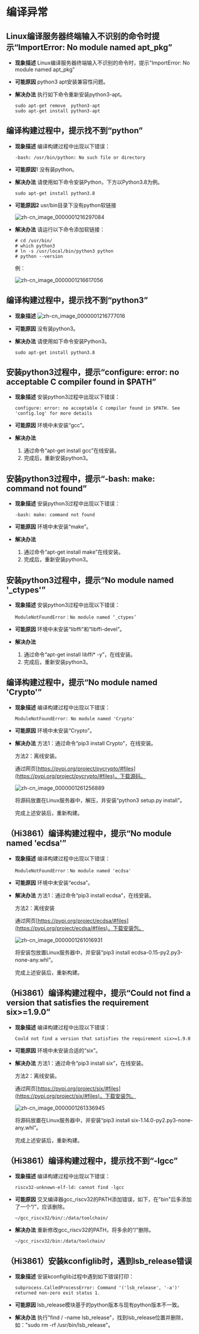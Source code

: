 # 编译异常


## Linux编译服务器终端输入不识别的命令时提示“ImportError: No module named apt_pkg”

- **现象描述**
  Linux编译服务器终端输入不识别的命令时，提示"ImportError: No module named apt_pkg"

- **可能原因**
  python3 apt安装兼容性问题。

- **解决办法**
  执行如下命令重新安装python3-apt。

    
  ```
  sudo apt-get remove  python3-apt
  sudo apt-get install python3-apt
  ```


## 编译构建过程中，提示找不到“python”

- **现象描述**
  编译构建过程中出现以下错误：

    
  ```
  -bash: /usr/bin/python: No such file or directory
  ```

- **可能原因**1
  没有装python。

- **解决办法**
  请使用如下命令安装Python，下方以Python3.8为例。

    
  ```
  sudo apt-get install python3.8
  ```

- **可能原因2**
  usr/bin目录下没有python软链接

  ![zh-cn_image_0000001216297084](figures/zh-cn_image_0000001216297084.png)

- **解决办法**
  请运行以下命令添加软链接：

    
  ```
  # cd /usr/bin/ 
  # which python3
  # ln -s /usr/local/bin/python3 python
  # python --version
  ```

  例：

  ![zh-cn_image_0000001216617056](figures/zh-cn_image_0000001216617056.png)


## 编译构建过程中，提示找不到“python3”

- **现象描述**
  ![zh-cn_image_0000001216777016](figures/zh-cn_image_0000001216777016.png)

- **可能原因**
  没有装python3。

- **解决办法**
  请使用如下命令安装Python3。

    
  ```
  sudo apt-get install python3.8
  ```


## 安装python3过程中，提示“configure: error: no acceptable C compiler found in $PATH”

- **现象描述**
  安装python3过程中出现以下错误：

    
  ```
  configure: error: no acceptable C compiler found in $PATH. See 'config.log' for more details
  ```

- **可能原因**
  环境中未安装“gcc”。

- **解决办法**
  1. 通过命令“apt-get install gcc”在线安装。
  2. 完成后，重新安装python3。


## 安装python3过程中，提示“-bash: make: command not found”

- **现象描述**
  安装python3过程中出现以下错误：

    
  ```
  -bash: make: command not found
  ```

- **可能原因**
  环境中未安装“make”。

- **解决办法**
  1. 通过命令“apt-get install make”在线安装。
  2. 完成后，重新安装python3。


## 安装python3过程中，提示“No module named '_ctypes'”

- **现象描述**
  安装python3过程中出现以下错误：

    
  ```
  ModuleNotFoundError：No module named ‘_ctypes’
  ```

- **可能原因**
  环境中未安装“libffi”和“libffi-devel”。

- **解决办法**
  1. 通过命令“apt-get install libffi\* -y”，在线安装。
  2. 完成后，重新安装python3。


## 编译构建过程中，提示“No module named 'Crypto'”

- **现象描述**
  编译构建过程中出现以下错误：

    
  ```
  ModuleNotFoundError: No module named 'Crypto'
  ```

- **可能原因**
  环境中未安装“Crypto”。

- **解决办法**
  方法1：通过命令“pip3 install Crypto”，在线安装。

  方法2：离线安装。

  通过网页[https://pypi.org/project/pycrypto/#files](https://pypi.org/project/pycrypto/#files)，下载源码。

  ![zh-cn_image_0000001261256889](figures/zh-cn_image_0000001261256889.png)

  将源码放置在Linux服务器中，解压，并安装“python3 setup.py install”。

  完成上述安装后，重新构建。


## （Hi3861）编译构建过程中，提示“No module named 'ecdsa'”

- **现象描述**
  编译构建过程中出现以下错误：

    
  ```
  ModuleNotFoundError：No module named 'ecdsa'
  ```

- **可能原因**
  环境中未安装“ecdsa”。

- **解决办法**
  方法1：通过命令“pip3 install ecdsa”，在线安装。

  方法2：离线安装

  通过网页[https://pypi.org/project/ecdsa/#files](https://pypi.org/project/ecdsa/#files)，下载安装包。

  ![zh-cn_image_0000001261016931](figures/zh-cn_image_0000001261016931.png)

  将安装包放置Linux服务器中，并安装“pip3 install ecdsa-0.15-py2.py3-none-any.whl”。

  完成上述安装后，重新构建。


## （Hi3861）编译构建过程中，提示“Could not find a version that satisfies the requirement six&gt;=1.9.0”

- **现象描述**
  编译构建过程中出现以下错误：

    
  ```
  Could not find a version that satisfies the requirement six>=1.9.0
  ```

- **可能原因**
  环境中未安装合适的“six”。

- **解决办法**
  方法1：通过命令“pip3 install six”，在线安装。

  方法2：离线安装。

  通过网页[https://pypi.org/project/six/#files](https://pypi.org/project/six/#files)，下载安装包。

  ![zh-cn_image_0000001261336945](figures/zh-cn_image_0000001261336945.png)

  将源码放置在Linux服务器中，并安装“pip3 install six-1.14.0-py2.py3-none-any.whl”。

  完成上述安装后，重新构建。


## （Hi3861）编译构建过程中，提示找不到“-lgcc”

- **现象描述**
  编译构建过程中出现以下错误：

    
  ```
  riscv32-unknown-elf-ld: cannot find -lgcc
  ```

- **可能原因**
  交叉编译器gcc_riscv32的PATH添加错误，如下，在"bin"后多添加了一个“/”，应该删除。

    
  ```
  ~/gcc_riscv32/bin/:/data/toolchain/
  ```

- **解决办法**
  重新修改gcc_riscv32的PATH，将多余的“/”删除。

    
  ```
  ~/gcc_riscv32/bin:/data/toolchain/
  ```


## （Hi3861）安装kconfiglib时，遇到lsb_release错误

- **现象描述**
  安装kconfiglib过程中遇到如下错误打印：

    
  ```
  subprocess.CalledProcessError: Command '('lsb_release', '-a')' returned non-zero exit status 1.
  ```

- **可能原因**
  lsb_release模块基于的python版本与现有python版本不一致。

- **解决办法**
  执行"find / -name lsb_release"，找到lsb_release位置并删除，如："sudo rm -rf /usr/bin/lsb_release"。
